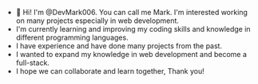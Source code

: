 - 👋 Hi! I'm @DevMark006. You can call me Mark. I'm interested working on many projects especially in web development.
- I'm currently learning and improving my coding skills and knowledge in different programming languages.
- I have experience and have done many projects from the past.
- I wanted to expand my knowledge in web development and become a full-stack. 
- I hope we can collaborate and learn together, Thank you!
